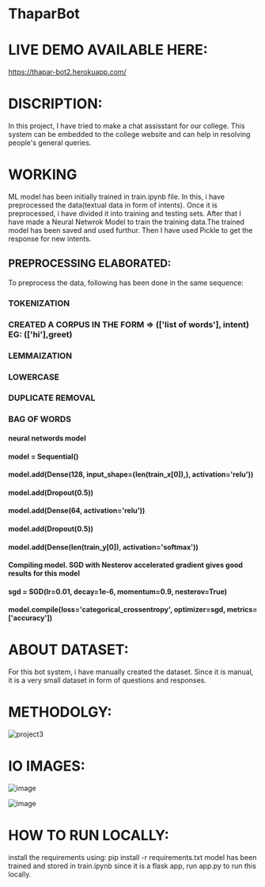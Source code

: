 # ThaparBot

# LIVE DEMO AVAILABLE HERE:
https://thapar-bot2.herokuapp.com/

# DISCRIPTION:
In this project, I have tried to make a chat assisstant for our college. This system can be embedded to the college website and can help in resolving people's general queries.

# WORKING

ML model has been initially trained in train.ipynb file. In this, i have preprocessed the data(textual data in form of intents). Once it is preprocessed, i have divided it into training and testing sets. After that I have made a Neural Netwrok Model to train the training data.The trained model has been saved and used furthur. Then I have used Pickle to get the response for new intents.


## PREPROCESSING ELABORATED:
To preprocess the data, following has been done in the same sequence:
### TOKENIZATION
### CREATED A CORPUS IN THE FORM => (['list of words'], intent) EG: (['hi'],greet)
### LEMMAIZATION
### LOWERCASE
### DUPLICATE REMOVAL
### BAG OF WORDS

#### neural networds model
#### model = Sequential()
#### model.add(Dense(128, input_shape=(len(train_x[0]),), activation='relu'))
#### model.add(Dropout(0.5))
#### model.add(Dense(64, activation='relu'))
#### model.add(Dropout(0.5))
#### model.add(Dense(len(train_y[0]), activation='softmax'))
#### Compiling model. SGD with Nesterov accelerated gradient gives good results for this model
#### sgd = SGD(lr=0.01, decay=1e-6, momentum=0.9, nesterov=True)
#### model.compile(loss='categorical_crossentropy', optimizer=sgd, metrics=['accuracy'])

# ABOUT DATASET:

For this bot system, i have manually created the dataset. Since it is manual, it is a very small dataset in form of questions and responses. 

# METHODOLGY:

![project3](https://user-images.githubusercontent.com/43928250/142760663-a1a46cef-69d0-4956-b27f-eb77b7ad3753.png)

# IO IMAGES:

![image](https://user-images.githubusercontent.com/43928250/142760737-b7776536-2ace-4bc0-80f3-9e112030c73f.png)

![image](https://user-images.githubusercontent.com/43928250/142760523-3e5d6d3b-154b-42c3-84d5-072257e6ef82.png)


# HOW TO RUN LOCALLY:
install the requirements using: pip install -r requirements.txt
model has been trained and stored in train.ipynb
since it is a flask app, run app.py to run this locally.

